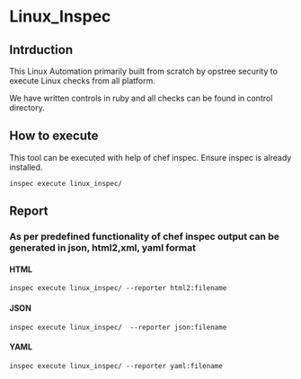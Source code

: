 # Linux_Inspec

## Intrduction
This Linux Automation primarily built from scratch by opstree security to execute Linux checks from all platform.

We have written controls in ruby and all checks can be found in control directory.

## How to execute

This tool can be executed with help of chef inspec.
Ensure inspec is already installed.

```
inspec execute linux_inspec/

```

## Report 

### As per predefined functionality of chef inspec output can be generated in json, html2,xml, yaml format

#### HTML

```
inspec execute linux_inspec/ --reporter html2:filename
```

#### JSON

```
inspec execute linux_inspec/  --reporter json:filename
```
#### YAML

```
inspec execute linux_inspec/ --reporter yaml:filename
```